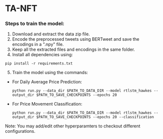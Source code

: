 # TA-NFT
### Steps to train the model:
1. Download and extract the data zip file.
2. Encode the preprocessed tweets using BERTweet and save the encodings in a ".npy" file.
3. Keep all the extracted files and encodings in the same folder.
4. Install all dependencies using:
  ```
  pip install -r requirements.txt
  ```
5. Train the model using the commands:
  - For Daily Average Price Prediction:
    ```
    python run.py --data_dir $PATH_TO_DATA_DIR --model rtlstm_hawkes --output_dir $PATH_TO_SAVE_CHECKPOINTS --epochs 20 
    ```
  - For Price Movement Classification:
    ```
    python run.py --data_dir $PATH_TO_DATA_DIR --model rtlstm_hawkes --output_dir $PATH_TO_SAVE_CHECKPOINTS --epochs 20 --classification
    ```
Note: You may add/edit other hyperparamters to checkout different configurations.
